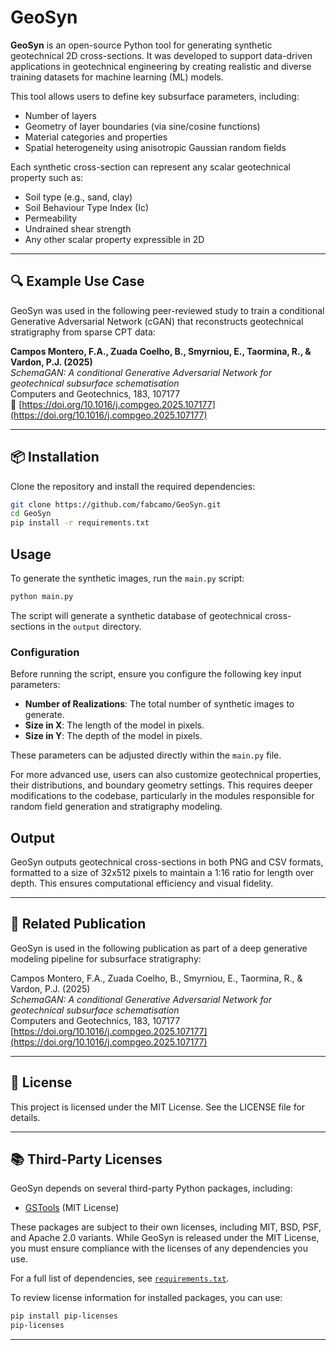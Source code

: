 # GeoSyn

**GeoSyn** is an open-source Python tool for generating synthetic geotechnical 2D cross-sections. It was developed to support data-driven applications in geotechnical engineering by creating realistic and diverse training datasets for machine learning (ML) models.

This tool allows users to define key subsurface parameters, including:

- Number of layers  
- Geometry of layer boundaries (via sine/cosine functions)  
- Material categories and properties  
- Spatial heterogeneity using anisotropic Gaussian random fields

Each synthetic cross-section can represent any scalar geotechnical property such as:

- Soil type (e.g., sand, clay)  
- Soil Behaviour Type Index (Ic)  
- Permeability  
- Undrained shear strength  
- Any other scalar property expressible in 2D

---

## 🔍 Example Use Case

GeoSyn was used in the following peer-reviewed study to train a conditional Generative Adversarial Network (cGAN) that reconstructs geotechnical stratigraphy from sparse CPT data:

**Campos Montero, F.A., Zuada Coelho, B., Smyrniou, E., Taormina, R., & Vardon, P.J. (2025)**  
*SchemaGAN: A conditional Generative Adversarial Network for geotechnical subsurface schematisation*  
Computers and Geotechnics, 183, 107177  
📄 [https://doi.org/10.1016/j.compgeo.2025.107177](https://doi.org/10.1016/j.compgeo.2025.107177)

---

## 📦 Installation

Clone the repository and install the required dependencies:

```bash
git clone https://github.com/fabcamo/GeoSyn.git
cd GeoSyn
pip install -r requirements.txt
```

## Usage

To generate the synthetic images, run the `main.py` script:

```bash
python main.py
``` 

The script will generate a synthetic database of geotechnical cross-sections in the `output` directory.

### Configuration

Before running the script, ensure you configure the following key input parameters:

- **Number of Realizations**: The total number of synthetic images to generate.
- **Size in X**: The length of the model in pixels.
- **Size in Y**: The depth of the model in pixels.

These parameters can be adjusted directly within the `main.py` file.

For more advanced use, users can also customize geotechnical properties, their distributions, and boundary geometry settings. This requires deeper modifications to the codebase, particularly in the modules responsible for random field generation and stratigraphy modeling.


## Output

GeoSyn outputs geotechnical cross-sections in both PNG and CSV formats, formatted to a size of 32x512 pixels to maintain a 1:16 ratio for length over depth. This ensures computational efficiency and visual fidelity.

---

## 📄 Related Publication

GeoSyn is used in the following publication as part of a deep generative modeling pipeline for subsurface stratigraphy:

Campos Montero, F.A., Zuada Coelho, B., Smyrniou, E., Taormina, R., & Vardon, P.J. (2025)  
*SchemaGAN: A conditional Generative Adversarial Network for geotechnical subsurface schematisation*  
Computers and Geotechnics, 183, 107177  
[https://doi.org/10.1016/j.compgeo.2025.107177](https://doi.org/10.1016/j.compgeo.2025.107177)

---

## 📜 License

This project is licensed under the MIT License. See the LICENSE file for details.

---

## 📚 Third-Party Licenses

GeoSyn depends on several third-party Python packages, including:

- [GSTools](https://github.com/GeoStat-Framework/GSTools) (MIT License)

These packages are subject to their own licenses, including MIT, BSD, PSF, and Apache 2.0 variants. While GeoSyn is released under the MIT License, you must ensure compliance with the licenses of any dependencies you use.

For a full list of dependencies, see [`requirements.txt`](./requirements.txt).

To review license information for installed packages, you can use:

```bash
pip install pip-licenses
pip-licenses
```

---

